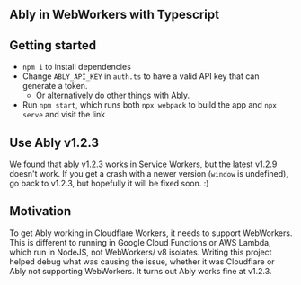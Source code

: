## Ably in WebWorkers with Typescript

## Getting started

- `npm i` to install dependencies
- Change `ABLY_API_KEY` in `auth.ts` to have a valid API key that can generate a token.
  - Or alternatively do other things with Ably.
- Run `npm start`, which runs both `npx webpack` to build the app and `npx serve` and visit the link

## Use Ably v1.2.3

We found that ably v1.2.3 works in Service Workers, but the latest v1.2.9 doesn't work. If you get a crash with a newer version (`window` is undefined), go back to v1.2.3, but hopefully it will be fixed soon. :)

## Motivation

To get Ably working in Cloudflare Workers, it needs to support WebWorkers. This is different to running in Google Cloud Functions or AWS Lambda, which run in NodeJS, not WebWorkers/ v8 isolates. Writing this project helped debug what was causing the issue, whether it was Cloudflare or Ably not supporting WebWorkers. It turns out Ably works fine at v1.2.3.
